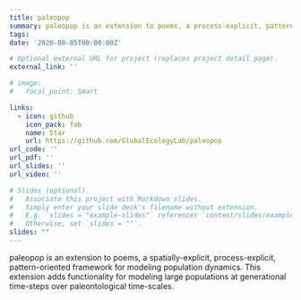 ```yaml
---
title: paleopop
summary: paleopop is an extension to poems, a process-explicit, pattern-oriented framework for modeling population dynamics, adding paleo regions and time scales.
tags:
date: '2020-08-05T00:00:00Z'

# Optional external URL for project (replaces project detail page).
external_link: ''

# image:
#   focal_point: Smart

links:
  - icon: github
    icon_pack: fab
    name: Star
    url: https://github.com/GlobalEcologyLab/paleopop
url_code: ''
url_pdf: ''
url_slides: ''
url_video: ''

# Slides (optional).
#   Associate this project with Markdown slides.
#   Simply enter your slide deck's filename without extension.
#   E.g. `slides = "example-slides"` references `content/slides/example-slides.md`.
#   Otherwise, set `slides = ""`.
slides: ""
---
```


paleopop is an extension to poems, a spatially-explicit, process-explicit, pattern-oriented framework for modeling population dynamics. This extension adds functionality for modeling large populations at generational time-steps over paleontological time-scales.
